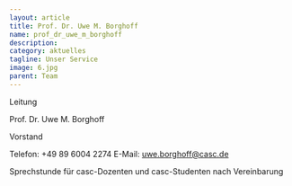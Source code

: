 ```yaml
---
layout: article
title: Prof. Dr. Uwe M. Borghoff
name: prof_dr_uwe_m_borghoff
description: 
category: aktuelles
tagline: Unser Service
image: 6.jpg
parent: Team
---
```




Leitung

Prof. Dr. Uwe M. Borghoff

Vorstand

Telefon:  +49 89 6004 2274 
E-Mail:  uwe.borghoff@casc.de

Sprechstunde für casc-Dozenten und casc-Studenten nach Vereinbarung

 

